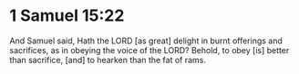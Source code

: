 # 1 Samuel 15:22

And Samuel said, Hath the LORD [as great] delight in burnt offerings and sacrifices, as in obeying the voice of the LORD? Behold, to obey [is] better than sacrifice, [and] to hearken than the fat of rams.